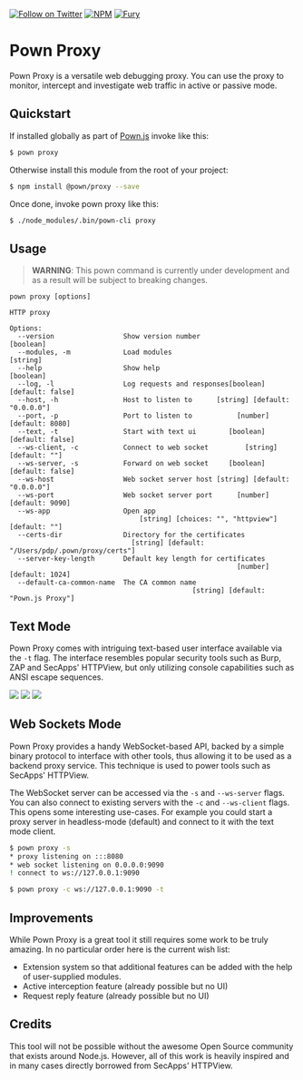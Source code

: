[![Follow on Twitter](https://img.shields.io/twitter/follow/pownjs.svg?logo=twitter)](https://twitter.com/pownjs)
[![NPM](https://img.shields.io/npm/v/@pown/proxy.svg)](https://www.npmjs.com/package/@pown/proxy)
[![Fury](https://img.shields.io/badge/version-2x%20Fury-red.svg)](https://github.com/pownjs/lobby)

# Pown Proxy

Pown Proxy is a versatile web debugging proxy. You can use the proxy to monitor, intercept and investigate web traffic in active or passive mode.

## Quickstart

If installed globally as part of [Pown.js](https://github.com/pownjs/pown) invoke like this:

```sh
$ pown proxy
```

Otherwise install this module from the root of your project:

```sh
$ npm install @pown/proxy --save
```

Once done, invoke pown proxy like this:

```sh
$ ./node_modules/.bin/pown-cli proxy
```

## Usage

> **WARNING**: This pown command is currently under development and as a result will be subject to breaking changes.

```
pown proxy [options]

HTTP proxy

Options:
  --version                 Show version number                        [boolean]
  --modules, -m             Load modules                                [string]
  --help                    Show help                                  [boolean]
  --log, -l                 Log requests and responses[boolean] [default: false]
  --host, -h                Host to listen to      [string] [default: "0.0.0.0"]
  --port, -p                Port to listen to           [number] [default: 8080]
  --text, -t                Start with text ui        [boolean] [default: false]
  --ws-client, -c           Connect to web socket         [string] [default: ""]
  --ws-server, -s           Forward on web socket     [boolean] [default: false]
  --ws-host                 Web socket server host [string] [default: "0.0.0.0"]
  --ws-port                 Web socket server port      [number] [default: 9090]
  --ws-app                  Open app
                                [string] [choices: "", "httpview"] [default: ""]
  --certs-dir               Directory for the certificates
                              [string] [default: "/Users/pdp/.pown/proxy/certs"]
  --server-key-length       Default key length for certificates
                                                        [number] [default: 1024]
  --default-ca-common-name  The CA common name
                                             [string] [default: "Pown.js Proxy"]
```

## Text Mode

Pown Proxy comes with intriguing text-based user interface available via the `-t` flag. The interface resembles popular security tools such as Burp, ZAP and SecApps' HTTPView, but only utilizing console capabilities such as ANSI escape sequences.

![](https://media.githubusercontent.com/media/pownjs/pown-proxy/master/screenshots/01.png)
![](https://media.githubusercontent.com/media/pownjs/pown-proxy/master/screenshots/02.png)
![](https://media.githubusercontent.com/media/pownjs/pown-proxy/master/screenshots/03.png)

## Web Sockets Mode

Pown Proxy provides a handy WebSocket-based API, backed by a simple binary protocol to interface with other tools, thus allowing it to be used as a backend proxy service. This technique is used to power tools such as SecApps' HTTPView.

The WebSocket server can be accessed via the `-s` and `--ws-server` flags. You can also connect to existing servers with the `-c` and `--ws-client` flags. This opens some interesting use-cases. For example you could start a proxy server in headless-mode (default) and connect to it with the text mode client.

```sh
$ pown proxy -s
* proxy listening on :::8080
* web socket listening on 0.0.0.0:9090
! connect to ws://127.0.0.1:9090
```

```sh
$ pown proxy -c ws://127.0.0.1:9090 -t
```

## Improvements

While Pown Proxy is a great tool it still requires some work to be truly amazing. In no particular order here is the current wish list:

* Extension system so that additional features can be added with the help of user-supplied modules.
* Active interception feature (already possible but no UI)
* Request reply feature (already possible but no UI)

## Credits

This tool will not be possible without the awesome Open Source community that exists around Node.js. However, all of this work is heavily inspired and in many cases directly borrowed from SecApps' HTTPView.
